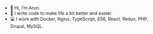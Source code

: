 - :wave: Hi, I’m Arun.
- :metal: I write code to make life a bit better and easier.
- :computer: I work with Docker, Nginx, TypeScript, ES6, React, Redux, PHP, Drupal, MySQL.

<!---
arunkarnati/arunkarnati is a ✨ special ✨ repository because its `README.md` (this file) appears on your GitHub profile.
You can click the Preview link to take a look at your changes.
--->
